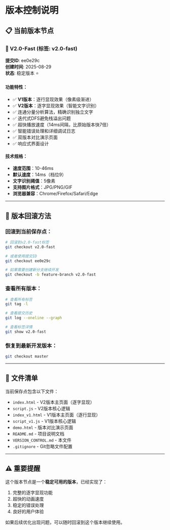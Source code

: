 # 版本控制说明

## 📋 当前版本节点

### 🚀 V2.0-Fast (标签: v2.0-fast)
**提交ID**: ee0e29c  
**创建时间**: 2025-08-29  
**状态**: 稳定版本 ⭐

#### 功能特性：
- ✅ **V1版本**：逐行显现效果（像素级渐进）
- ✅ **V2版本**：逐字显现效果（智能文字识别）
- ✅ 连通分量分析算法，精确识别独立文字
- ✅ 迭代式DFS避免栈溢出问题
- ✅ 超快播放速度（14ms间隔，比原始版本快7倍）
- ✅ 智能错误处理和详细调试日志
- ✅ 双版本对比演示页面
- ✅ 响应式界面设计

#### 技术规格：
- **速度范围**：10-46ms
- **默认速度**：14ms（档位9）
- **文字识别阈值**：5像素
- **支持图片格式**：JPG/PNG/GIF
- **浏览器兼容**：Chrome/Firefox/Safari/Edge

---

## 🔄 版本回滚方法

### 回滚到当前保存点：
```bash
# 回滚到v2.0-fast标签
git checkout v2.0-fast

# 或者使用提交ID
git checkout ee0e29c

# 如果需要创建新分支继续开发
git checkout -b feature-branch v2.0-fast
```

### 查看所有版本：
```bash
# 查看所有标签
git tag -l

# 查看提交历史
git log --oneline --graph

# 查看标签详情
git show v2.0-fast
```

### 恢复到最新开发版本：
```bash
git checkout master
```

---

## 📁 文件清单

当前保存点包含以下文件：
- `index.html` - V2版本主页面（逐字显现）
- `script.js` - V2版本核心逻辑
- `index_v1.html` - V1版本主页面（逐行显现）
- `script_v1.js` - V1版本核心逻辑
- `demo.html` - 版本对比演示页面
- `README.md` - 项目说明文档
- `VERSION_CONTROL.md` - 本文件
- `.gitignore` - Git忽略文件配置

---

## ⚠️ 重要提醒

这个版本节点是一个**稳定可用的版本**，已经实现了：
1. 完整的逐字显现功能
2. 超快的动画速度
3. 稳定的错误处理
4. 良好的用户体验

如果后续优化出现问题，可以随时回滚到这个版本继续使用。

